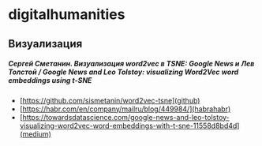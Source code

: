 # digitalhumanities

## Визуализация

##### Сергей Сметанин. Визуализация word2vec в TSNE: Google News и Лев Толстой / Google News and Leo Tolstoy: visualizing Word2Vec word embeddings using t-SNE
+ [https://github.com/sismetanin/word2vec-tsne](github)
+ [https://habr.com/en/company/mailru/blog/449984/](habrahabr)
+ [https://towardsdatascience.com/google-news-and-leo-tolstoy-visualizing-word2vec-word-embeddings-with-t-sne-11558d8bd4d](medium)
